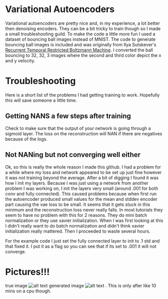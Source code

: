 
# Variational Autoencoders
Variational autoencoders are pretty nice and, in my experience, a lot better then denoising encoders. They can be a bit tricky to train though so I made a small troubleshooting guild. To make the code a little more fun I used a dataset of bouncing ball images instead of MNIST. The code to generate bouncing ball images is included and was originally from Ilya Sutskever's [Recurrent Temporal Restricted Boltzmann Machine](http://www.uoguelph.ca/~gwtaylor/publications/nips2008/rtrbm.pdf). I converted the ball bouncing to 32, 32, 3 images where the second and third color depict the x and y velocity.

# Troubleshooting

Here is a short list of the problems I had getting training to work. Hopefully this will save someone a little time.

## Getting NANS a few steps after training
Check to make sure that the output of your network is going through a sigmoid layer. The loss on the reconstruction will NAN if there are negatives because of the logs.

## Not NANing but not converging well either
Ok, so this is really the whole reason I made this github. I had a problem for a while where my loss and network appeared to be set up just fine however it was not training beyond the average. After a bit of digging I found it was how I init my layers. Because I was just using a network from another problem I was working on, I init the layers very small (around .001 for both conv and fully connected). This caused problems because when first run the autoencoder produced small values for the mean and stddev encoder part causing the vae loss to be small. It seems that it gets stuck in this minimum and the reconstruction loss never really falls. In most tutorials they seem to have no problem with this for 2 reasons. They do mini batch normalization or they use xavier initialization. When I was first looking at this I didn't really want to do batch normalization and didn't think xavier initialization really mattered. Then I proceeded to waste several hours. 

For the example code I just set the fully connected layer to init to .1 std and that fixed it. I put it as a flag so you can see that if its set to .001 it will not converge.

# Pictures!!!
true image
![alt text](https://github.com/loliverhennigh/Variational-autoencoder-tricks-and-tips/blob/master/real_balls.jpg)
generated image
![alt text](https://github.com/loliverhennigh/Variational-autoencoder-tricks-and-tips/blob/master/generated_balls.jpg)
. This is only after like 10 mins on a cpu though.

